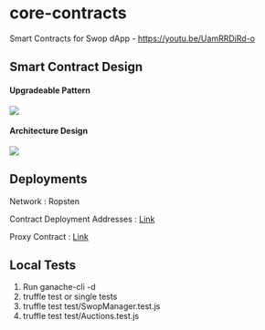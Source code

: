 # core-contracts

Smart Contracts for Swop dApp - https://youtu.be/UamRRDiRd-o

## Smart Contract Design

#### Upgradeable Pattern
![](https://user-images.githubusercontent.com/47552061/63214293-84869600-c0e4-11e9-9bac-72b666d14574.png)

#### Architecture Design
![](https://user-images.githubusercontent.com/47552061/63214294-87818680-c0e4-11e9-8a79-a52de4be2cff.png)

## Deployments

Network : Ropsten

Contract Deployment Addresses : [Link](https://github.com/swop-io/core-contracts/blob/master/ropsten_deployment_details.txt)

Proxy Contract : [Link](https://ropsten.etherscan.io/address/0xADae430656F2f58D3b99dd35A6f10E7c5345B45e)

## Local Tests

1. Run ganache-cli -d
2. truffle test or single tests
3. truffle test test/SwopManager.test.js
4. truffle test test/Auctions.test.js
